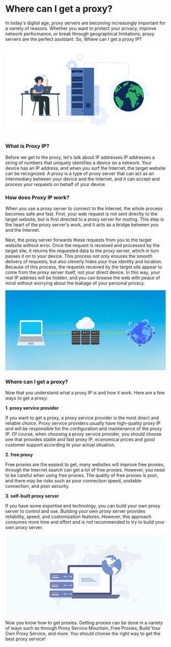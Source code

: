# Where can I get a proxy?
In today's digital age, proxy servers are becoming increasingly important for a variety of reasons. Whether you want to protect your privacy, improve network performance, or break through geographical limitations, proxy servers are the perfect assistant. So, Where can I get a proxy IP?

![proxy1](https://github.com/IPXProxy/Types-of-proxy-servers/blob/main/Types-of-proxy-servers/Where%20can%20I%20get%20a%20proxy1.png)

<h3>What is Proxy IP?</h3>

Before we get to the proxy, let's talk about IP addresses.IP addresses a string of numbers that uniquely identifies a device on a network. Your device has an IP address, and when you surf the Internet, the target website can be recognized. A proxy is a type of proxy server that can act as an intermediary between your device and the Internet, and it can accept and process your requests on behalf of your device.

<h3>How does Proxy IP work?</h3>

When you use a proxy server to connect to the Internet, the whole process becomes safe and fast. First, your web request is not sent directly to the target website, but is first directed to a proxy server for routing. This step is the heart of the proxy server's work, and it acts as a bridge between you and the Internet.

Next, the proxy server forwards these requests from you to the target website without error. Once the request is received and processed by the target site, it returns the requested data to the proxy server, which in turn passes it on to your device. This process not only ensures the smooth delivery of requests, but also cleverly hides your true identity and location. Because of this process, the requests received by the target site appear to come from the proxy server itself, not your direct device. In this way, your real IP address will be hidden, and you can browse the web with peace of mind without worrying about the leakage of your personal privacy.

![proxy1](https://github.com/IPXProxy/Types-of-proxy-servers/blob/main/Types-of-proxy-servers/Where%20can%20I%20get%20a%20proxy2.png)

<h3>Where can I get a proxy?</h3>

Now that you understand what a proxy IP is and how it work. Here are a few ways to get a proxy:

**1. proxy service provider**

If you want to get a proxy, a proxy service provider is the most direct and reliable choice. Proxy service providers usually have high-quality proxy IP and will be responsible for the configuration and maintenance of the proxy IP. Of course, when choosing a proxy service provider, you should choose one that provides stable and fast proxy IP, economical prices and good customer support according to your actual situation.

**2. free proxy**

Free proxies are the easiest to get, many websites will improve free proxies, through the Internet search can get a lot of free proxies. However, you need to be careful when using free proxies. The quality of free proxies is poor, and there may be risks such as poor connection speed, unstable connection, and poor security.

**3. self-built proxy server**

If you have some expertise and technology, you can build your own proxy server to control and use. Building your own proxy server provides reliability, speed, and customization features. However, this approach consumes more time and effort and is not recommended to try to build your own proxy server.

![proxy1](https://github.com/IPXProxy/Types-of-proxy-servers/blob/main/Types-of-proxy-servers/Where%20can%20I%20get%20a%20proxy3.png)

Now you know how to get proxies. Getting proxies can be done in a variety of ways such as through Proxy Service Mountain, Free Proxies, Build Your Own Proxy Service, and more. You should choose the right way to get the best proxy service!
